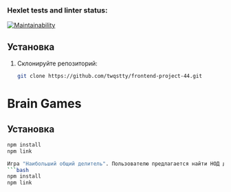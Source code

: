 ### Hexlet tests and linter status:
[![Maintainability](https://api.codeclimate.com/v1/badges/3234b710c63f51cb3645/maintainability)](https://codeclimate.com/github/twqstty/frontend-project-44/maintainability)


## Установка

1. Склонируйте репозиторий:
   ```bash
   git clone https://github.com/twqstty/frontend-project-44.git
# Brain Games
## Установка
```bash
npm install
npm link

Игра "Наибольший общий делитель". Пользователю предлагается найти НОД двух случайных чисел.
```bash
npm install
npm link







